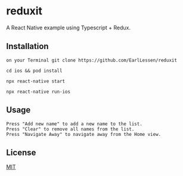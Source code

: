 # reduxit

A React Native example using Typescript + Redux.

## Installation

````
on your Terminal git clone https://github.com/EarlLessen/reduxit

cd ios && pod install

npx react-native start

npx react-native run-ios
````


## Usage
````
Press "Add new name" to add a new name to the list.
Press "Clear" to remove all names from the list.
Press "Navigate Away" to navigate away from the Home view.
````

## License
[MIT](https://choosealicense.com/licenses/mit/)

